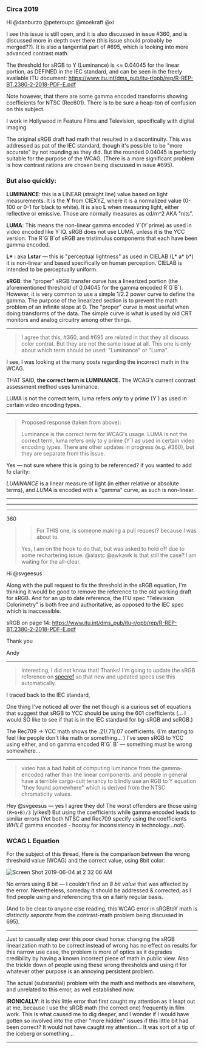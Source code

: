 ### Circa 2019

Hi @danburzo @peteroupc @moekraft @xi 

I see this issue is still open, and it is also discussed in issue #360, and is discussed more in depth over there (this issue should probably be merged??). It is also a tangential part of #695, which is looking into more advanced contrast math.

The threshold for sRGB to Y (Luminance) is <= 0.04045 for the linear portion, as DEFINED in the IEC standard, and can be seen in the freely available ITU document: https://www.itu.int/dms_pub/itu-r/opb/rep/R-REP-BT.2380-2-2018-PDF-E.pdf

Note however, that there are some gamma encoded transforms showing coefficients for NTSC (Rec601). There is to be sure a heap-ton of confusion on this subject.

I work in Hollywood in Feature Films and Television, specifically with digital imaging. 

The original sRGB draft had math that resulted in a discontinuity. This was addressed as pat of the IEC standard, though it's possible to be "more accurate" by not rounding as they did. But the rounded 0.04045 is perfectly suitable for the purpose of the WCAG. (There is a more significant problem is how contrast rations are chosen being discussed in issue #695).

### But also quickly:

**LUMINANCE**: this is a LINEAR (straight line) value based on light measurements. It is the **Y** from CIEXYZ, where it is a normalized value (0-100 or 0-1 for black to white). It is also **L** when measuring light, either reflective or emissive. Those are normally measures as cd/m^2 AKA "nits".

**LUMA**: This means the non-linear gamma encoded Y´(Y´prime) as used in video encoded like Y´IQ. sRGB does not use LUMA, unless it is the YCC version. The R´G´B´of sRGB are tristimulus components that each have been gamma encoded. 

__L* :__ aka **Lstar** — this is "perceptual lightness" as used in CIELAB (L* a* b*) it is non-linear and based specifically on human perception. CIELAB is intended to be perceptually uniform.

**sRGB**: the "proper" sRGB transfer curve has a linearized portion (the aforementioned threshold of 0.04045 for the gamma encoded R´G´B´). However, it is very common to use a simple 1/2.2 power curve to define the gamma. The purpose of the linearized section is to prevent the math problem of an infinite slope at 0. The "proper" curve is most useful when doing transforms of the data. The simple curve is what is used by old CRT monitors and analog circuitry among other things.



-----


> I agree that this, #360, and #695 are related in that they all discuss color contrat. But they are not the same issue at all. This one is only about which term should be used: "Luminance" or "Luma".

I see, I was looking at the many posts regarding the incorrect math in the WCAG.

THAT SAID, **the correct term is LUMINANCE.** The WCAG's current contrast assessment method uses luminance. 

LUMA is not the correct term, luma refers _only_ to y prime (Y´) as used in certain video encoding types. 

-----

> Proposed response (taken from above):
> 
> Luminance is the correct term for WCAG's usage. LUMA is not the correct term, luma refers only to y prime (Y´) as used in certain video encoding types.
> There are other updates in progress (e.g. #360), but they are separate from this issue.

Yes — not sure where this is going to be referenced? if you wanted to add fo clarity: 

_LUMINANCE_ is a linear measure of light (in either relative or absolute terms), and _LUMA_ is encoded with a "gamma" curve, as such is non-linear.


-----
-----
-----
360

> > For THIS one, is someone making a pull request? because I was about to.
> 
> Yes, I am on the hook to do that, but was asked to hold off due to some rechartering issue. @alastc @awkawk is that still the case? I am waiting for the all-clear.

Hi @svgeesus 

Along with the pull request to fix the threshold in the sRGB equation, I'm thinking it would be good to remove the reference to the old working draft for sRGB. And for an up to date reference, the ITU spec "Television Colorimetry"  is both free and authoritative, as opposed to the IEC spec which is inaccessible.

sRGB on page 14:
https://www.itu.int/dms_pub/itu-r/opb/rep/R-REP-BT.2380-2-2018-PDF-E.pdf

Thank you

Andy

-----

> Interesting, I did not know that! Thanks! I'm going to update the sRGB reference on [specref](https://github.com/tobie/specref) so that new and updated specs use this automatically.

I traced back to the IEC standard,

One thing I've noticed all over the net though is a curious set of equations that suggest that sRGB to YCC should be using the 601 coefficients (... I would SO like to see if that is in the IEC standard for bg-sRGB and scRGB.) 

The Rec709 -> YCC math shows the .21/.71/.07 coefficients. (I'm starting to feel like people don't like math or something... )  I've seen sRGB to YCC using either, and on gamma encoded R´G´ B´ — something must be wrong somewhere...



----

> video has a bad habit of computing luminance from the gamma-encoded rather than the linear components. and people in general have a terrible cargo-cult tenancy to blindly use an RGB to Y equation "they found somewhere" which is derived from the NTSC chromaticity values.

Hey @svgeesus — yes I agree they do! The worst offenders are those using `(R+G+B)/3` (yikes!) But using the coefficients while gamma encoded leads to similar errors (Yet both NTSC and Rec709 specify using the coefficients _WHILE_ gamma encoded - hooray for inconsistency in technology...not).

### WCAG L Equation
For the subject of this thread, Here is the comparison between the wrong threshold value (WCAG) and the correct value, using 8bit color:

![Screen Shot 2019-06-04 at 2 32 06 AM](https://user-images.githubusercontent.com/42009457/58868625-90c88e80-8671-11e9-96a9-91dec959e4b2.png)

No errors using 8 bit — I couldn't find an _8 bit value_ that was affected by the error. Nevertheless, someday it should be addressed & corrected, as I find people using and referencing this on a fairly regular basis. 

(And to be clear to anyone else reading, this WCAG error in sRGBtoY math is _distinctly separate_ from the contrast-math problem being discussed in 695).


-----

Just to casually step over this poor dead horse: changing the sRGB linearization math to be correct instead of wrong has no  effect on results for this narrow use case, the problem is more of optics as it degrades credibility by having a known incorrect piece of math in public view. Also the trickle down of people using these wrong thresholds and using it for whatever other purpose is an annoying persistent problem.

The actual (substantial) problem with the math and methods are elsewhere, and unrelated to this error, as well established now.

**IRONICALLY**: it is this little error that first caught my attention as it leapt out at me, because I use the sRGB math (the correct one) frequently in film work. This is what caused me to dig deeper, and I wonder if I would have gotten so involved into the other "more hidden" issues if this little bit had been correct? It would not have caught my attention...  It was sort of a tip of the iceberg or something...


-----




